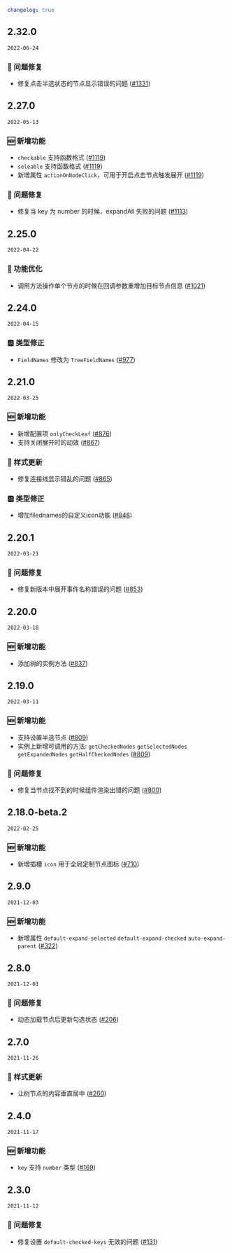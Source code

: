 ```yaml
changelog: true
```

## 2.32.0

`2022-06-24`

### 🐛 问题修复

- 修复点击半选状态的节点显示错误的问题 ([#1331](https://github.com/arco-design/arco-design-vue/pull/1331))


## 2.27.0

`2022-05-13`

### 🆕 新增功能

- `checkable` 支持函数格式 ([#1119](https://github.com/arco-design/arco-design-vue/pull/1119))
- `seleable` 支持函数格式 ([#1119](https://github.com/arco-design/arco-design-vue/pull/1119))
- 新增属性 `actionOnNodeClick`，可用于开启点击节点触发展开 ([#1119](https://github.com/arco-design/arco-design-vue/pull/1119))

### 🐛 问题修复

- 修复当 key 为 number 的时候，expandAll 失败的问题 ([#1113](https://github.com/arco-design/arco-design-vue/pull/1113))


## 2.25.0

`2022-04-22`

### 💎 功能优化

- 调用方法操作单个节点的时候在回调参数重增加目标节点信息 ([#1021](https://github.com/arco-design/arco-design-vue/pull/1021))


## 2.24.0

`2022-04-15`

### 🆎 类型修正

- `FieldNames` 修改为 `TreeFieldNames` ([#977](https://github.com/arco-design/arco-design-vue/pull/977))


## 2.21.0

`2022-03-25`

### 🆕 新增功能

- 新增配置项 `onlyCheckLeaf` ([#876](https://github.com/arco-design/arco-design-vue/pull/876))
- 支持关闭展开时的动效 ([#867](https://github.com/arco-design/arco-design-vue/pull/867))

### 💅 样式更新

- 修复连接线显示错乱的问题 ([#865](https://github.com/arco-design/arco-design-vue/pull/865))

### 🆎 类型修正

- 增加filednames的自定义icon功能 ([#848](https://github.com/arco-design/arco-design-vue/pull/848))


## 2.20.1

`2022-03-21`

### 🐛 问题修复

- 修复新版本中展开事件名称错误的问题 ([#853](https://github.com/arco-design/arco-design-vue/pull/853))


## 2.20.0

`2022-03-18`

### 🆕 新增功能

- 添加树的实例方法 ([#837](https://github.com/arco-design/arco-design-vue/pull/837))


## 2.19.0

`2022-03-11`

### 🆕 新增功能

- 支持设置半选节点 ([#809](https://github.com/arco-design/arco-design-vue/pull/809))
- 实例上新增可调用的方法:  `getCheckedNodes` `getSelectedNodes` `getExpandedNodes` `getHalfCheckedNodes` ([#809](https://github.com/arco-design/arco-design-vue/pull/809))

### 🐛 问题修复

- 修复当节点找不到的时候组件渲染出错的问题 ([#800](https://github.com/arco-design/arco-design-vue/pull/800))


## 2.18.0-beta.2

`2022-02-25`

### 🆕 新增功能

- 新增插槽 `icon` 用于全局定制节点图标 ([#710](https://github.com/arco-design/arco-design-vue/pull/710))


## 2.9.0

`2021-12-03`

### 🆕 新增功能

- 新增属性 `default-expand-selected` `default-expand-checked` `auto-expand-parent` ([#322](https://github.com/arco-design/arco-design-vue/pull/322))


## 2.8.0

`2021-12-01`

### 🐛 问题修复

- 动态加载节点后更新勾选状态 ([#206](https://github.com/arco-design/arco-design-vue/pull/206))


## 2.7.0

`2021-11-26`

### 💅 样式更新

- 让树节点的内容垂直居中 ([#260](https://github.com/arco-design/arco-design-vue/pull/260))


## 2.4.0

`2021-11-17`

### 🆕 新增功能

- `key` 支持 `number`  类型 ([#169](https://github.com/arco-design/arco-design-vue/pull/169))


## 2.3.0

`2021-11-12`

### 🐛 问题修复

- 修复设置  `default-checked-keys` 无效的问题 ([#131](https://github.com/arco-design/arco-design-vue/pull/131))

